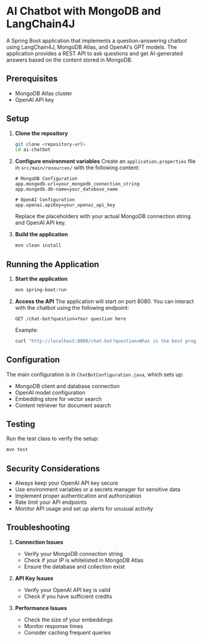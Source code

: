 # AI Chatbot with MongoDB and LangChain4J

A Spring Boot application that implements a question-answering chatbot using LangChain4J, MongoDB Atlas, and OpenAI's GPT models. The application provides a REST API to ask questions and get AI-generated answers based on the content stored in MongoDB.

## Prerequisites

- MongoDB Atlas cluster
- OpenAI API key

## Setup

1. **Clone the repository**
   ```bash
   git clone <repository-url>
   cd ai-chatbot
   ```

2. **Configure environment variables**
   Create an `application.properties` file in `src/main/resources/` with the following content:
   ```properties
   # MongoDB Configuration
   app.mongodb.url=your_mongodb_connection_string
   app.mongodb.db-name=your_database_name
   
   # OpenAI Configuration
   app.openai.apiKey=your_openai_api_key
   ```

   Replace the placeholders with your actual MongoDB connection string and OpenAI API key.

3. **Build the application**
   ```bash
   mvn clean install
   ```

## Running the Application

1. **Start the application**
   ```bash
   mvn spring-boot:run
   ```

2. **Access the API**
   The application will start on port 8080. You can interact with the chatbot using the following endpoint:
   ```
   GET /chat-bot?question=Your question here
   ```

   Example:
   ```bash
   curl "http://localhost:8080/chat-bot?question=What is the best programming language?"
   ```


## Configuration

The main configuration is in `ChatBotConfiguration.java`, which sets up:

- MongoDB client and database connection
- OpenAI model configuration
- Embedding store for vector search
- Content retriever for document search

## Testing

Run the test class to verify the setup:
```bash
mvn test
```

## Security Considerations

- Always keep your OpenAI API key secure
- Use environment variables or a secrets manager for sensitive data
- Implement proper authentication and authorization
- Rate limit your API endpoints
- Monitor API usage and set up alerts for unusual activity

## Troubleshooting

1. **Connection Issues**
   - Verify your MongoDB connection string
   - Check if your IP is whitelisted in MongoDB Atlas
   - Ensure the database and collection exist

2. **API Key Issues**
   - Verify your OpenAI API key is valid
   - Check if you have sufficient credits

3. **Performance Issues**
   - Check the size of your embeddings
   - Monitor response times
   - Consider caching frequent queries
